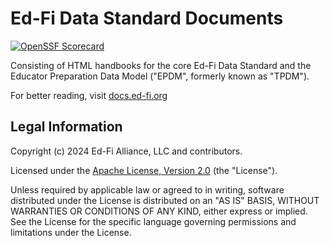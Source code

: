 # Ed-Fi Data Standard Documents

[![OpenSSF Scorecard](https://api.securityscorecards.dev/projects/github.com/Ed-Fi-Alliance-OSS/data-standard-docs/badge)](https://securityscorecards.dev/viewer/?uri=github.com/Ed-Fi-Alliance-OSS/data-standard-docs)

Consisting of HTML handbooks for the core Ed-Fi Data Standard and the Educator
Preparation Data Model ("EPDM", formerly known as "TPDM").

For better reading, visit
[docs.ed-fi.org](https://docs.ed-fi.org/data-standard-docs/)

## Legal Information

Copyright (c) 2024 Ed-Fi Alliance, LLC and contributors.

Licensed under the [Apache License, Version 2.0](./LICENSE) (the "License").

Unless required by applicable law or agreed to in writing, software distributed
under the License is distributed on an "AS IS" BASIS, WITHOUT WARRANTIES OR
CONDITIONS OF ANY KIND, either express or implied. See the License for the
specific language governing permissions and limitations under the License.
